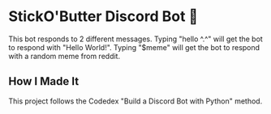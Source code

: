 # StickO'Butter Discord Bot 🧈

This bot responds to 2 different messages. Typing "hello ^.^" will get the bot to respond with "Hello World!". Typing "$meme" will get the bot to respond with a random meme from reddit.

## How I Made It
This project follows the Codedex "Build a Discord Bot with Python" method.
